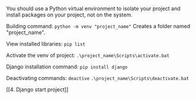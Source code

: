 
You should use a Python virtual environment to isolate your project and install packages on your project, not on the system.

Building command:
`python -m venv "project_name"`
Creates a folder named "project_name".

View installed libraries:
`pip list`

Activate the venv of project:
`.\project_name\Scripts\activate.bat`

Django installation command:
`pip install django`

Deactivating commands:
`deactive`
`.\project_name\Scripts\deactivate.bat`

[[4. Django start project]]